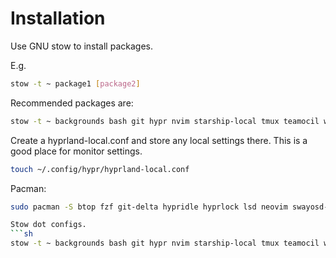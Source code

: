 # Installation
Use GNU stow to install packages.

E.g.

```sh
stow -t ~ package1 [package2]
```

Recommended packages are:

```sh
stow -t ~ backgrounds bash git hypr nvim starship-local tmux teamocil waybar wofi
```

Create a hyprland-local.conf and store any local settings there.
This is a good place for monitor settings.
```sh
touch ~/.config/hypr/hyprland-local.conf
```

Pacman:
```sh
sudo pacman -S btop fzf git-delta hypridle hyprlock lsd neovim swayosd-git ueberzugpp yazi

Stow dot configs.
```sh
stow -t ~ backgrounds bash git hypr nvim starship-local tmux teamocil waybar wofi
```
